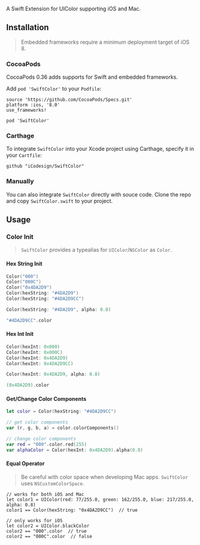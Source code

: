 A Swift Extension for UIColor supporting iOS and Mac.

## Installation

> Embedded frameworks require a minimum deployment target of iOS 8. 

### CocoaPods

CocoaPods 0.36 adds supports for Swift and embedded frameworks. 

Add ```pod 'SwiftColor'``` to your ```Podfile```: 

```
source 'https://github.com/CocoaPods/Specs.git'
platform :ios, '8.0'
use_frameworks!

pod 'SwiftColor'
```

### Carthage

To integrate ```SwiftColor``` into your Xcode project using Carthage, specify it in your ```Cartfile```:

```
github "iCodesign/SwiftColor"
```

### Manually

You can also integrate ```SwiftColor``` directly with souce code. Clone the repo and copy ```SwiftColor.swift``` to your project.

## Usage

### Color Init

> ```SwiftColor``` provides a typealias for ```UIColor```/`NSColor` as ```Color```.

#### Hex String Init

```swift
Color("000")
Color("000C")
Color("0x4DA2D9")
Color(hexString: "#4DA2D9")
Color(hexString: "#4DA2D9CC")

Color(hexString: "#4DA2D9", alpha: 0.8)

"#4DA2D9CC".color
```

#### Hex Int Init

```swift
Color(hexInt: 0x000)
Color(hexInt: 0x000C)
Color(hexInt: 0x4DA2D9)
Color(hexInt: 0x4DA2D9CC)

Color(hexInt: 0x4DA2D9, alpha: 0.8)

(0x4DA2D9).color
```

#### Get/Change Color Components

```swift
let color = Color(hexString: "#4DA2D9CC")

// get color components
var (r, g, b, a) = color.colorComponents()

// change color components
var red = "000".color.red(255)
var alphaColor = Color(hexInt: 0x4DA2D9).alpha(0.8)
```

#### Equal Operator

> Be careful with color space when developing Mac apps. `SwiftColor` uses `NSCustomColorSpace`.

```
// works for both iOS and Mac
let color1 = UIColor(red: 77/255.0, green: 162/255.0, blue: 217/255.0, alpha: 0.8)
color1 == Color(hexString: "0x4DA2D9CC")  // true

// only works for iOS
let color2 = UIColor.blackColor
color2 == "000".color  // true
color2 == "000C".color  // false
```






